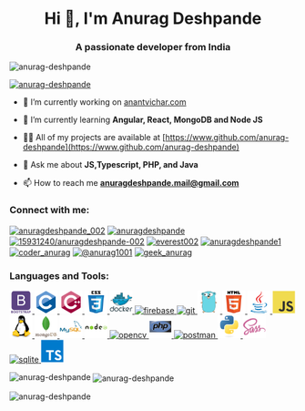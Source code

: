<h1 align="center">Hi 👋, I'm Anurag Deshpande</h1>
<h3 align="center">A passionate developer from India</h3>

<p align="left"> <img src="https://komarev.com/ghpvc/?username=anurag-deshpande&label=Profile%20views&color=0e75b6&style=flat" alt="anurag-deshpande" /> </p>

<p align="left"> <a href="https://github.com/ryo-ma/github-profile-trophy"><img src="https://github-profile-trophy.vercel.app/?username=anurag-deshpande" alt="anurag-deshpande" /></a> </p>

- 🔭 I’m currently working on [anantvichar.com](https://www.anantvichar.com)

- 🌱 I’m currently learning **Angular, React, MongoDB and Node JS**

- 👨‍💻 All of my projects are available at [https://www.github.com/anurag-deshpande](https://www.github.com/anurag-deshpande)

- 💬 Ask me about **JS,Typescript, PHP, and Java**

- 📫 How to reach me **anuragdeshpande.mail@gmail.com**

<h3 align="left">Connect with me:</h3>
<p align="left">
<a href="https://dev.to/anuragdeshpande_002" target="blank"><img align="center" src="https://cdn.jsdelivr.net/npm/simple-icons@3.0.1/icons/dev-dot-to.svg" alt="anuragdeshpande_002" height="30" width="40" /></a>
<a href="https://linkedin.com/in/anuragdeshpande" target="blank"><img align="center" src="https://raw.githubusercontent.com/rahuldkjain/github-profile-readme-generator/neutral-icons/src/images/icons/Social/linked-in-alt.svg" alt="anuragdeshpande" height="30" width="40" /></a>
<a href="https://stackoverflow.com/users/15931240/anuragdeshpande-002" target="blank"><img align="center" src="https://raw.githubusercontent.com/rahuldkjain/github-profile-readme-generator/neutral-icons/src/images/icons/Social/stack-overflow.svg" alt="15931240/anuragdeshpande-002" height="30" width="40" /></a>
<a href="https://www.codechef.com/users/everest002" target="blank"><img align="center" src="https://cdn.jsdelivr.net/npm/simple-icons@3.1.0/icons/codechef.svg" alt="everest002" height="30" width="40" /></a>
<a href="https://www.hackerrank.com/anuragdeshpande1" target="blank"><img align="center" src="https://raw.githubusercontent.com/rahuldkjain/github-profile-readme-generator/neutral-icons/src/images/icons/Social/hackerrank.svg" alt="anuragdeshpande1" height="30" width="40" /></a>
<a href="https://codeforces.com/profile/coder_anurag" target="blank"><img align="center" src="https://cdn.jsdelivr.net/npm/simple-icons@3.0.1/icons/codeforces.svg" alt="coder_anurag" height="30" width="40" /></a>
<a href="https://www.hackerearth.com/@anurag1001" target="blank"><img align="center" src="https://raw.githubusercontent.com/rahuldkjain/github-profile-readme-generator/neutral-icons/src/images/icons/Social/hackerearth.svg" alt="@anurag1001" height="30" width="40" /></a>
<a href="https://auth.geeksforgeeks.org/user/geek_anurag" target="blank"><img align="center" src="https://raw.githubusercontent.com/rahuldkjain/github-profile-readme-generator/neutral-icons/src/images/icons/Social/geeks-for-geeks.svg" alt="geek_anurag" height="30" width="40" /></a>
</p>

<h3 align="left">Languages and Tools:</h3>
<p align="left"> <a href="https://getbootstrap.com" target="_blank"> <img src="https://raw.githubusercontent.com/devicons/devicon/master/icons/bootstrap/bootstrap-plain-wordmark.svg" alt="bootstrap" width="40" height="40"/> </a> <a href="https://www.cprogramming.com/" target="_blank"> <img src="https://raw.githubusercontent.com/devicons/devicon/master/icons/c/c-original.svg" alt="c" width="40" height="40"/> </a> <a href="https://www.w3schools.com/cpp/" target="_blank"> <img src="https://raw.githubusercontent.com/devicons/devicon/master/icons/cplusplus/cplusplus-original.svg" alt="cplusplus" width="40" height="40"/> </a> <a href="https://www.w3schools.com/css/" target="_blank"> <img src="https://raw.githubusercontent.com/devicons/devicon/master/icons/css3/css3-original-wordmark.svg" alt="css3" width="40" height="40"/> </a> <a href="https://www.docker.com/" target="_blank"> <img src="https://raw.githubusercontent.com/devicons/devicon/master/icons/docker/docker-original-wordmark.svg" alt="docker" width="40" height="40"/> </a> <a href="https://firebase.google.com/" target="_blank"> <img src="https://www.vectorlogo.zone/logos/firebase/firebase-icon.svg" alt="firebase" width="40" height="40"/> </a> <a href="https://git-scm.com/" target="_blank"> <img src="https://www.vectorlogo.zone/logos/git-scm/git-scm-icon.svg" alt="git" width="40" height="40"/> </a> <a href="https://golang.org" target="_blank"> <img src="https://raw.githubusercontent.com/devicons/devicon/master/icons/go/go-original.svg" alt="go" width="40" height="40"/> </a> <a href="https://www.w3.org/html/" target="_blank"> <img src="https://raw.githubusercontent.com/devicons/devicon/master/icons/html5/html5-original-wordmark.svg" alt="html5" width="40" height="40"/> </a> <a href="https://www.java.com" target="_blank"> <img src="https://raw.githubusercontent.com/devicons/devicon/master/icons/java/java-original.svg" alt="java" width="40" height="40"/> </a> <a href="https://developer.mozilla.org/en-US/docs/Web/JavaScript" target="_blank"> <img src="https://raw.githubusercontent.com/devicons/devicon/master/icons/javascript/javascript-original.svg" alt="javascript" width="40" height="40"/> </a> <a href="https://www.linux.org/" target="_blank"> <img src="https://raw.githubusercontent.com/devicons/devicon/master/icons/linux/linux-original.svg" alt="linux" width="40" height="40"/> </a> <a href="https://www.mongodb.com/" target="_blank"> <img src="https://raw.githubusercontent.com/devicons/devicon/master/icons/mongodb/mongodb-original-wordmark.svg" alt="mongodb" width="40" height="40"/> </a> <a href="https://www.mysql.com/" target="_blank"> <img src="https://raw.githubusercontent.com/devicons/devicon/master/icons/mysql/mysql-original-wordmark.svg" alt="mysql" width="40" height="40"/> </a> <a href="https://nodejs.org" target="_blank"> <img src="https://raw.githubusercontent.com/devicons/devicon/master/icons/nodejs/nodejs-original-wordmark.svg" alt="nodejs" width="40" height="40"/> </a> <a href="https://opencv.org/" target="_blank"> <img src="https://www.vectorlogo.zone/logos/opencv/opencv-icon.svg" alt="opencv" width="40" height="40"/> </a> <a href="https://www.php.net" target="_blank"> <img src="https://raw.githubusercontent.com/devicons/devicon/master/icons/php/php-original.svg" alt="php" width="40" height="40"/> </a> <a href="https://postman.com" target="_blank"> <img src="https://www.vectorlogo.zone/logos/getpostman/getpostman-icon.svg" alt="postman" width="40" height="40"/> </a> <a href="https://www.python.org" target="_blank"> <img src="https://raw.githubusercontent.com/devicons/devicon/master/icons/python/python-original.svg" alt="python" width="40" height="40"/> </a> <a href="https://sass-lang.com" target="_blank"> <img src="https://raw.githubusercontent.com/devicons/devicon/master/icons/sass/sass-original.svg" alt="sass" width="40" height="40"/> </a> <a href="https://www.sqlite.org/" target="_blank"> <img src="https://www.vectorlogo.zone/logos/sqlite/sqlite-icon.svg" alt="sqlite" width="40" height="40"/> </a> <a href="https://www.typescriptlang.org/" target="_blank"> <img src="https://raw.githubusercontent.com/devicons/devicon/master/icons/typescript/typescript-original.svg" alt="typescript" width="40" height="40"/> </a> </p>

<p><img align="left" src="https://github-readme-stats.vercel.app/api/top-langs?username=anurag-deshpande&show_icons=true&locale=en&layout=compact" alt="anurag-deshpande" /></p>

<p>&nbsp;<img align="center" src="https://github-readme-stats.vercel.app/api?username=anurag-deshpande&show_icons=true&locale=en" alt="anurag-deshpande" /></p>

<p><img align="center" src="https://github-readme-streak-stats.herokuapp.com/?user=anurag-deshpande&" alt="anurag-deshpande" /></p>

